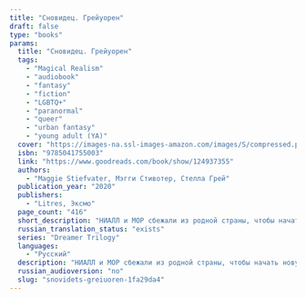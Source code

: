 ```yaml
---
title: "Сновидец. Грейуорен"
draft: false
type: "books"
params:
  title: "Сновидец. Грейуорен"
  tags:
    - "Magical Realism"
    - "audiobook"
    - "fantasy"
    - "fiction"
    - "LGBTQ+"
    - "paranormal"
    - "queer"
    - "urban fantasy"
    - "young adult (YA)"
  cover: "https://images-na.ssl-images-amazon.com/images/S/compressed.photo.goodreads.com/books/1680389125i/124937355.jpg"
  isbn: "9785041755003"
  link: "https://www.goodreads.com/book/show/124937355"
  authors:
    - "Maggie Stiefvater, Мэгги Стивотер, Стелла Грей"
  publication_year: "2020"
  publishers:
    - "Litres, Эксмо"
  page_count: "416"
  short_description: "НИАЛЛ и МОР сбежали из родной страны, чтобы начать новую жизнь. Но запутались и потеряли себя. ДИКЛАН вырос ответственным сыном и заботливым братом."
  russian_translation_status: "exists"
  series: "Dreamer Trilogy"
  languages:
    - "Русский"
  description: "НИАЛЛ и МОР сбежали из родной страны, чтобы начать новую жизнь. Но запутались и потеряли себя. ДИКЛАН вырос ответственным сыном и заботливым братом. Но понял, что не знает, как обеспечить безопасность своей семьи. РОНАН всегда жил на границе между сном и явью. Но теперь она стерлась, и он провалился в пустоту. МЭТЬЮ был счастливым ребенком. Светлым и жизнерадостным. Но в нем проснулся бунтарь, потому что теперь все кажется иллюзией. Эта Вселенная не подходит семье Линч. Семье, обладающей силой создавать и разрушать. Если они не смогут спасти друг друга… мир обречен."
  russian_audioversion: "no"
  slug: "snovidets-greiuoren-1fa29da4"
---
```

